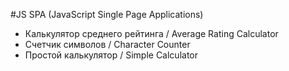 #JS SPA (JavaScript Single Page Applications)

- Калькулятор среднего рейтинга / Average Rating Calculator
- Счетчик символов / Сharacter Counter
- Простой калькулятор / Simple Calculator

